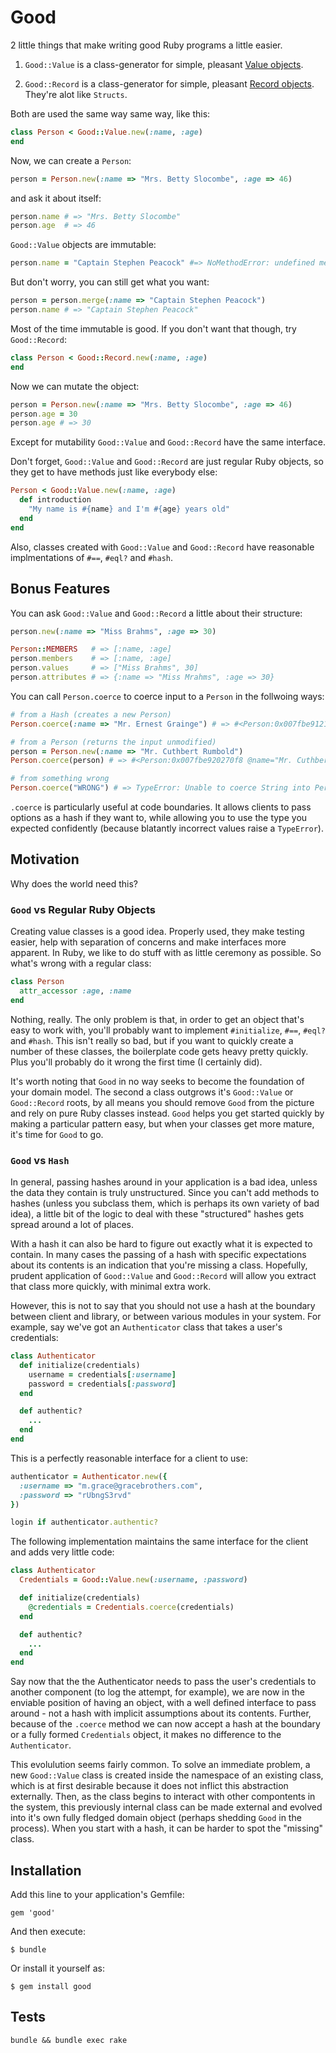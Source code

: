 # Good 

2 little things that make writing good Ruby programs a little easier.

1. `Good::Value` is a class-generator for simple, pleasant [Value objects](http://en.wikipedia.org/wiki/Value_object).

2. `Good::Record` is a class-generator for simple, pleasant [Record objects](http://en.wikipedia.org/wiki/Record_(computer_science) "Record Objects"). They're alot like `Structs`.

Both are used the same way same way, like this:

```ruby
class Person < Good::Value.new(:name, :age)
end
```

Now, we can create a `Person`:

```ruby
person = Person.new(:name => "Mrs. Betty Slocombe", :age => 46)
```

and ask it about itself:

```ruby
person.name # => "Mrs. Betty Slocombe"
person.age  # => 46 
```

`Good::Value` objects are immutable:

```ruby
person.name = "Captain Stephen Peacock" #=> NoMethodError: undefined method `name=' for ...
```

But don't worry, you can still get what you want:

```ruby
person = person.merge(:name => "Captain Stephen Peacock")
person.name # => "Captain Stephen Peacock"
```

Most of the time immutable is good. If you don't want that though, try
`Good::Record`:

```ruby
class Person < Good::Record.new(:name, :age)
end
```

Now we can mutate the object:

```ruby
person = Person.new(:name => "Mrs. Betty Slocombe", :age => 46)
person.age = 30
person.age # => 30
```

Except for mutability `Good::Value` and `Good::Record` have the same interface.

Don't forget, `Good::Value` and `Good::Record` are just regular Ruby objects,
so they get to have methods just like everybody else:

```ruby
Person < Good::Value.new(:name, :age)
  def introduction 
    "My name is #{name} and I'm #{age} years old"
  end
end
```

Also, classes created with `Good::Value` and `Good::Record` have reasonable
implmentations of `#==`, `#eql?` and `#hash`.

## Bonus Features

You can ask `Good::Value` and `Good::Record` a little about their structure:

```ruby
person.new(:name => "Miss Brahms", :age => 30)

Person::MEMBERS   # => [:name, :age]
person.members    # => [:name, :age]
person.values     # => ["Miss Brahms", 30]
person.attributes # => {:name => "Miss Mrahms", :age => 30}
```

You can call `Person.coerce` to coerce input to a `Person` in the follwoing
ways:

```ruby
# from a Hash (creates a new Person)
Person.coerce(:name => "Mr. Ernest Grainge") # => #<Person:0x007fbe9121d048 @name="Mr. Ernest Grainge"> 

# from a Person (returns the input unmodified)
person = Person.new(:name => "Mr. Cuthbert Rumbold") 
Person.coerce(person) # => #<Person:0x007fbe920270f8 @name="Mr. Cuthbert Rumbold">

# from something wrong  
Person.coerce("WRONG") # => TypeError: Unable to coerce String into Person
```

`.coerce` is particularly useful at code boundaries. It allows clients to pass
options as a hash if they want to, while allowing you to use the type you
expected confidently (because blatantly incorrect values raise a `TypeError`). 

## Motivation

Why does the world need this?

### `Good` vs Regular Ruby Objects 

Creating value classes is a good idea. Properly used, they make testing easier,
help with separation of concerns and make interfaces more apparent. In Ruby, we
like to do stuff with as little ceremony as possible. So what's wrong with a
regular class:

```ruby
class Person
  attr_accessor :age, :name
end 
```

Nothing, really. The only problem is that, in order to get an object that's
easy to work with, you'll probably want to implement `#initialize`, `#==`,
`#eql?` and `#hash`. This isn't really so bad, but if you want to quickly create
a number of these classes, the boilerplate code gets heavy pretty quickly. Plus
you'll probably do it wrong the first time (I certainly did).

It's worth noting that `Good` in no way seeks to become the foundation of your
domain model. The second a class outgrows it's `Good::Value` or `Good::Record`
roots, by all means you should remove `Good` from the picture and rely on pure
Ruby classes instead. `Good` helps you get started quickly by making a
particular pattern easy, but when your classes get more mature, it's time for
`Good` to go.

### `Good` vs `Hash`

In general, passing hashes around in your application is a bad idea, unless the
data they contain is truly unstructured. Since you can't add methods to hashes
(unless you subclass them, which is perhaps its own variety of bad idea), a
little bit of the logic to deal with these "structured" hashes gets spread
around a lot of places.

With a hash it can also be hard to figure out exactly what it is expected to
contain. In many cases the passing of a hash with specific expectations about
its contents is an indication that you're missing a class.  Hopefully, prudent
application of `Good::Value` and `Good::Record` will allow you extract that
class more quickly, with minimal extra work.

However, this is not to say that you should not use a hash at the boundary
between client and library, or between various modules in your system. For
example, say we've got an `Authenticator` class that takes a user's credentials:

```ruby
class Authenticator
  def initialize(credentials)
    username = credentials[:username]
    password = credentials[:password]
  end

  def authentic?
    ...
  end
end
```

This is a perfectly reasonable interface for a client to use:

```ruby
authenticator = Authenticator.new({
  :username => "m.grace@gracebrothers.com",
  :password => "rUbngS3rvd"
})

login if authenticator.authentic?
```

The following implementation maintains the same interface for the client and
adds very little code: 

```ruby
class Authenticator
  Credentials = Good::Value.new(:username, :password)

  def initialize(credentials)
    @credentials = Credentials.coerce(credentials)
  end

  def authentic?
    ...
  end
end
```

Say now that the the Authenticator needs to pass the user's credentials to
another component (to log the attempt, for example), we are now in the enviable
position of having an object, with a well defined interface to pass around -
not a hash with implicit assumptions about its contents. Further, because of
the `.coerce` method we can now accept a hash at the boundary or a fully formed
`Credentials` object, it makes no difference to the `Authenticator`.

This evolulution seems fairly common. To solve an immediate problem, a new
`Good::Value` class is created inside the namespace of an existing class, which
is at first desirable because it does not inflict this abstraction externally.
Then, as the class begins to interact with other compontents in the system,
this previously internal class can be made external and evolved into it's own
fully fledged domain object (perhaps shedding `Good` in the process). When you
start with a hash, it can be harder to spot the "missing" class.

## Installation

Add this line to your application's Gemfile:

    gem 'good'

And then execute:

    $ bundle

Or install it yourself as:

    $ gem install good

## Tests 

    bundle && bundle exec rake

